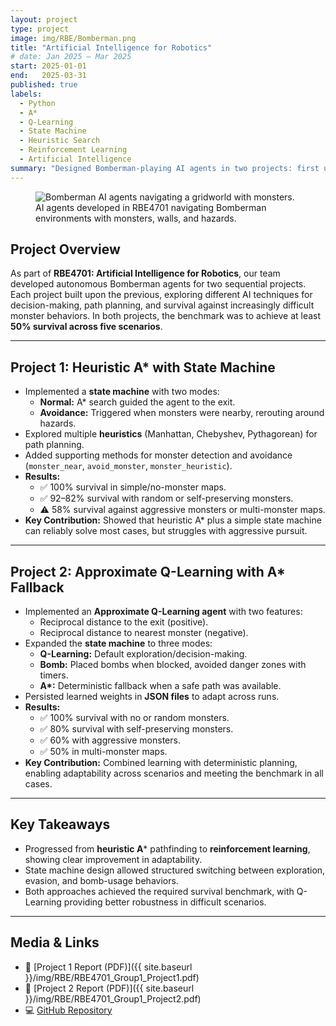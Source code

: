 ```yaml
---
layout: project
type: project
image: img/RBE/Bomberman.png
title: "Artificial Intelligence for Robotics"
# date: Jan 2025 – Mar 2025
start: 2025-01-01
end:   2025-03-31
published: true
labels:
  - Python
  - A*
  - Q-Learning
  - State Machine
  - Heuristic Search
  - Reinforcement Learning
  - Artificial Intelligence
summary: "Designed Bomberman-playing AI agents in two projects: first using A* with a state machine, then expanding to Approximate Q-Learning with adaptive behaviors, achieving at least 50% survival across all scenarios."
---
```


<figure class="text-center">
  <img class="img-fluid d-block mx-auto" 
       src="{{ site.baseurl }}/img/RBE/Bomberman.png" 
       alt="Bomberman AI agents navigating a gridworld with monsters.">
  <figcaption class="text-center">
    AI agents developed in RBE4701 navigating Bomberman environments with monsters, walls, and hazards.
  </figcaption>
</figure>


## Project Overview
As part of **RBE4701: Artificial Intelligence for Robotics**, our team developed autonomous Bomberman agents for two sequential projects. Each project built upon the previous, exploring different AI techniques for decision-making, path planning, and survival against increasingly difficult monster behaviors. In both projects, the benchmark was to achieve at least **50% survival across five scenarios**.

---

## Project 1: Heuristic A* with State Machine
- Implemented a **state machine** with two modes:  
  - **Normal:** A* search guided the agent to the exit.  
  - **Avoidance:** Triggered when monsters were nearby, rerouting around hazards.  
- Explored multiple **heuristics** (Manhattan, Chebyshev, Pythagorean) for path planning.  
- Added supporting methods for monster detection and avoidance (`monster_near`, `avoid_monster`, `monster_heuristic`).  
- **Results:**  
  - ✅ 100% survival in simple/no-monster maps.  
  - ✅ 92–82% survival with random or self-preserving monsters.  
  - ⚠️ 58% survival against aggressive monsters or multi-monster maps.  
- **Key Contribution:** Showed that heuristic A* plus a simple state machine can reliably solve most cases, but struggles with aggressive pursuit.

---

## Project 2: Approximate Q-Learning with A* Fallback
- Implemented an **Approximate Q-Learning agent** with two features:  
  - Reciprocal distance to the exit (positive).  
  - Reciprocal distance to nearest monster (negative).  
- Expanded the **state machine** to three modes:  
  - **Q-Learning:** Default exploration/decision-making.  
  - **Bomb:** Placed bombs when blocked, avoided danger zones with timers.  
  - **A\*:** Deterministic fallback when a safe path was available.  
- Persisted learned weights in **JSON files** to adapt across runs.  
- **Results:**  
  - ✅ 100% survival with no or random monsters.  
  - ✅ 80% survival with self-preserving monsters.  
  - ✅ 60% with aggressive monsters.  
  - ✅ 50% in multi-monster maps.  
- **Key Contribution:** Combined learning with deterministic planning, enabling adaptability across scenarios and meeting the benchmark in all cases.

---

## Key Takeaways
- Progressed from **heuristic A*** pathfinding to **reinforcement learning**, showing clear improvement in adaptability.  
- State machine design allowed structured switching between exploration, evasion, and bomb-usage behaviors.  
- Both approaches achieved the required survival benchmark, with Q-Learning providing better robustness in difficult scenarios.  

---

## Media & Links
- 📄 [Project 1 Report (PDF)]({{ site.baseurl }}/img/RBE/RBE4701_Group1_Project1.pdf)  
- 📄 [Project 2 Report (PDF)]({{ site.baseurl }}/img/RBE/RBE4701_Group1_Project2.pdf) 
- 💻 [GitHub Repository](https://github.com/Robert-Gunduz/RBE470x-Project-Team01)  